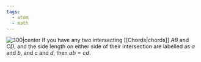 ```yaml
---
tags:
  - atom
  - math
---
```

![300|center](intersecting-chord.excalidraw)
If you have any two intersecting [[Chords|chords]] $AB$ and $CD$, and the side length on either side of their intersection are labelled as $a$ and $b$, and $c$ and $d$, then $ab = cd$.